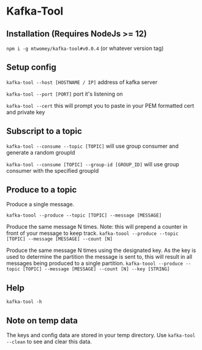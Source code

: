# Kafka-Tool

## Installation (Requires NodeJs >= 12)

`npm i -g mtwomey/kafka-tool#v0.0.4` (or whatever version tag)

## Setup config

`kafka-tool --host [HOSTNAME / IP]` address of kafka server

`kafka-tool --port [PORT]` port it's listening on

`kafka-tool --cert` this will prompt you to paste in your PEM formatted cert and private key

## Subscript to a topic

`kafka-tool --consume --topic [TOPIC]` will use group consumer and generate a random groupId

`kafka-tool --consume [TOPIC] --group-id [GROUP_ID]` will use group consumer with the specified groupId

## Produce to a topic

Produce a single message.

`kafka-toool --produce --topic [TOPIC] --message [MESSAGE]` 

Produce the same message N times. Note: this will prepend a counter in front of your message to keep track.
`kafka-toool --produce --topic [TOPIC] --message [MESSAGE] --count [N]` 

Produce the same message N times using the designated key. As the key is used to determine the partition the message is sent to, this will result in all messages being produced to a single partition.
`kafka-toool --produce --topic [TOPIC] --message [MESSAGE] --count [N] --key [STRING]`

## Help

`kafka-tool -h`

## Note on temp data

The keys and config data are stored in your temp directory. Use `kafka-tool --clean` to see and clear this data.
